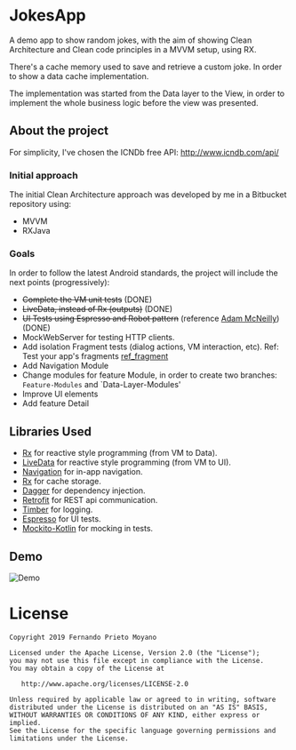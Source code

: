 # JokesApp

A demo app to show random jokes, with the aim of showing Clean Architecture and Clean code principles
in a MVVM setup, using RX.

There's a cache memory used to save and retrieve a custom joke. In order to show a data cache implementation.

The implementation was started from the Data layer to the View, in order to implement the whole
business logic before the view was presented.

## About the project

For simplicity, I've chosen the ICNDb free API:
http://www.icndb.com/api/

### Initial approach

The initial Clean Architecture approach was developed by me in a Bitbucket repository using:
- MVVM
- RXJava

### Goals

In order to follow the latest Android standards, the project will include the next points (progressively):
- ~~Complete the VM unit tests~~ (DONE)
- ~~LiveData, instead of Rx (outputs)~~ (DONE)
- ~~UI Tests using Espresso and Robot pattern~~ (reference [Adam McNeilly]) (DONE)
- MockWebServer for testing HTTP clients.
- Add isolation Fragment tests (dialog actions, VM interaction, etc). Ref: Test your app's fragments [ref_fragment]
- Add Navigation Module
- Change modules for feature Module, in order to create two branches: `Feature-Modules` and `Data-Layer-Modules'
- Improve UI elements
- Add feature Detail

[ref_fragment]: https://developer.android.com/training/basics/fragments/testing

[Adam McNeilly]: https://github.com/AdamMc331

## Libraries Used

* [Rx][0] for reactive style programming (from VM to Data).
* [LiveData][1] for reactive style programming (from VM to UI). 
* [Navigation][2] for in-app navigation. 
* [Rx][3] for cache storage.
* [Dagger][4] for dependency injection.
* [Retrofit][5] for REST api communication.  
* [Timber][6] for logging.
* [Espresso][7] for UI tests.
* [Mockito-Kotlin][8] for mocking in tests.

[0]: https://github.com/ReactiveX/RxAndroid
[1]: https://developer.android.com/topic/libraries/architecture/livedata
[2]: https://developer.android.com/topic/libraries/architecture/navigation/
[3]: https://github.com/ReactiveX/RxAndroid
[4]: https://github.com/google/dagger
[5]: https://github.com/square/retrofit 
[6]: https://github.com/JakeWharton/timber
[7]: https://developer.android.com/training/testing/espresso/
[8]: https://github.com/nhaarman/mockito-kotlin 


## Demo

![Demo](Demo-JokesApp.gif)

#  License

    Copyright 2019 Fernando Prieto Moyano

    Licensed under the Apache License, Version 2.0 (the "License");
    you may not use this file except in compliance with the License.
    You may obtain a copy of the License at

       http://www.apache.org/licenses/LICENSE-2.0

    Unless required by applicable law or agreed to in writing, software
    distributed under the License is distributed on an "AS IS" BASIS,
    WITHOUT WARRANTIES OR CONDITIONS OF ANY KIND, either express or implied.
    See the License for the specific language governing permissions and
    limitations under the License.